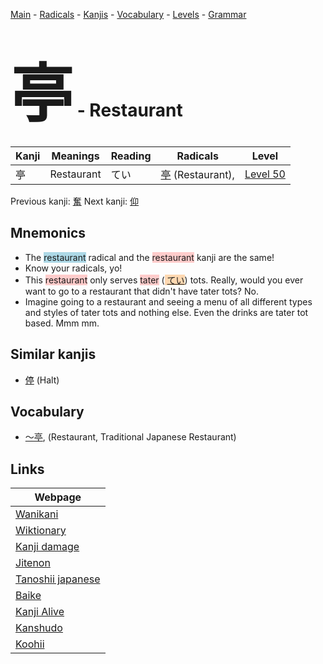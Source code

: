 <style> bigfont {font-size: 100px}</style>
[Main](../index.md) -
[Radicals](../radicals.md) -
[Kanjis](../kanjis.md) -
[Vocabulary](../vocabulary.md) -
[Levels](../levels.md) -
[Grammar](../grammar.md)
# <bigfont> 亭</bigfont> - Restaurant 

| Kanji | Meanings | Reading | Radicals | Level |
| --- | --- | --- | --- | --- |
| 亭 | Restaurant | てい | [亭](../radicals/亭.md) (Restaurant),  | [Level 50](../levels/wk_level50.md) |

Previous kanji: [奮](奮.md) Next kanji: [仰](仰.md) 

## Mnemonics
 * The <span style="background-color:#ADD8E6"> restaurant</span> radical and the <span style="background-color:#ffcccb"> restaurant</span> kanji are the same!
* Know your radicals, yo!
* This <span style="background-color:#ffcccb"> restaurant</span> only serves <span style="background-color:#ffcccb"> tater</span> (<span style="background-color:#fed8b1"> [てい](https://jisho.org/search/てい)</span>) tots. Really, would you ever want to go to a restaurant that didn't have tater tots? No.
* Imagine going to a restaurant and seeing a menu of all different types and styles of tater tots and nothing else. Even the drinks are tater tot based. Mmm mm.


## Similar kanjis
 * [停](停.md) (Halt)


## Vocabulary
 * [〜亭](../vocabulary/亭.md), (Restaurant, Traditional Japanese Restaurant)



## Links 

| Webpage |
| --- |
| [Wanikani          ](https://www.wanikani.com/kanji/亭) |
| [Wiktionary        ](https://en.wiktionary.org/wiki/亭) |
| [Kanji damage      ](http://www.kanjidamage.com/kanji/search?utf8=✓&q=亭) |
| [Jitenon           ](https://jitenon.com/kanji/亭) |
| [Tanoshii japanese ](https://www.tanoshiijapanese.com/dictionary/kanji.cfm?k=亭) |
| [Baike             ](https://baike.baidu.com/item/亭) |
| [Kanji Alive       ](https://app.kanjialive.com/亭) |
| [Kanshudo          ](https://www.kanshudo.com/searchmn?q=亭) |
| [Koohii            ](https://kanji.koohii.com/study/kanji/亭) |

